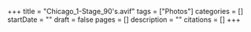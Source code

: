 +++
title = "Chicago_1-Stage_90's.avif"
tags = ["Photos"]
categories = []
startDate = ""
draft = false
pages = []
description = ""
citations = []
+++
